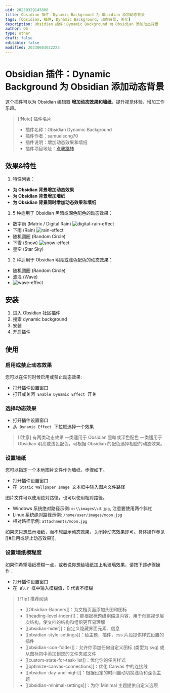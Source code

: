 ```yaml
---
uid: 20230329145808
title: Obsidian 插件：Dynamic Background 为 Obsidian 添加动态背景
tags: [Obsidian, 插件, Dynamic Background, 动态背景, 美化]
description: Obsidian 插件：Dynamic Background 为 Obsidian 添加动态背景
author: OS
type: other
draft: false
editable: false
modified: 20230603022223
---
```


# Obsidian 插件：Dynamic Background 为 Obsidian 添加动态背景

这个插件可以为 Obsidian 编辑器 **增加动态效果和墙纸**，提升视觉体验，增加工作乐趣。

> [!Note] 插件名片
> - 插件名称：Obsidian Dynamic Background
> - 插件作者：samuelsong70
> - 插件说明：增加动态效果和墙纸
> - 插件项目地址：[点我跳转](https://github.com/samuelsong70/obsidian-dynamic-background/)

## 效果&特性

1. 特性列表：

- **为 Obsidian 背景增加动态效果**
- **为 Obsidian 背景增加墙纸**
- **为 Obsidian 背景同时增加动态效果和墙纸**

1. 5 种适用于 Obsidian 黑暗或深色配色的动态效果：

- 数字雨 (Matrix / Digital Rain)
    ![digital-rain-effect](https://cdn.pkmer.cn/images/7261c1cdea0daa7bc4af0f307bfb44db_MD5.gif!pkmer)
- 下雨 (Rain)
    ![rain-effect](https://cdn.pkmer.cn/images/7533d94e782e150e4418be1ff0cebdb4_MD5.gif!pkmer)
- 随机圆圈 (Random Circle)
- 下雪 (Snow)
    ![snow-effect](https://cdn.pkmer.cn/images/49be7a17e01b64bae07e734b32aa41a4_MD5.gif!pkmer)
- 星空 (Star Sky)

1. 2 种适用于 Obsidian 明亮或浅色配色的动态效果：

- 随机圆圈 (Random Circle)
- 波浪 (Wave)
- ![wave-effect](https://cdn.pkmer.cn/images/c1f729a05561bae61810620cbd8df841_MD5.gif!pkmer)

## 安装

1. 进入 Obsidian 社区插件
2. 搜索 dynamic background
3. 安装
4. 开启插件

## 使用

### 启用或禁止动态效果

您可以在任何时候启用或禁止动态效果:

- 打开插件设置窗口
- 打开或关闭  `Enable Dynamic Effect`  开关

### 选择动态效果

- 打开插件设置窗口
- 从  `Dynamic Effect`  下拉框选择一个效果

> [!注意]
> 有两类动态效果
> 一类适用于 Obsidian 黑暗或深色配色
> 一类适用于 Obsidian 明亮或浅色配色，可根据 Obsidian 的配色选择相应的动态效果。

### 设置墙纸

您可以指定一个本地图片文件作为墙纸，步骤如下。

- 打开插件设置窗口
- 在  `Static Wallpaper Image`  文本框中输入图片文件路径

图片文件可以使用绝对路径，也可以使用相对路径。

- Windows 系统绝对路径示例: `e:\\images\\d.jpg`, 注意要使用两个斜杠
- Linux 系统绝对路径示例: `/home/user/images/moon.jpg`
- 相对路径示例: `attachments/moon.jpg`

如果您只想显示墙纸，而不想显示动态效果，关闭掉动态效果即可。具体操作参见 [[#启用或禁止动态效果]]。

### 设置墙纸模糊度

如果你希望墙纸模糊一点，或者说你想给墙纸加上毛玻璃效果，请按下述步骤操作：

- 打开插件设置窗口
- 在  `Blur`  框中输入模糊值，0 代表不模糊

> [!Tip] 推荐阅读
> - [[Obsidian-Banners]]：为文档页面添加头图和图标
> - [[heading-level-indent]]：能根据标题级别缩进内容，用于创建视觉层次结构，使文档的结构和组织更容易理解
> - [[obsidian-hider]]：自定义隐藏界面元素、信息
> - [[obsidian-style-settings]]：给主题，插件，css 片段提供样式设置的插件
> - [[obsidian-icon-folder]]：允许你添加任何自定义图标 (类型为.svg) 或从图标包中添加到您的文件夹或文件
> - [[custom-state-for-task-list]]：优化你的任务样式
> - [[optimize-canvas-connections]]：优化 Canvas 中的连接线
> - [[obsidian-day-and-night]]：根据设定的时间自动切换浅色和深色主题
> - [[obsidian-minimal-settings]]：为你 Minimal 主题提供自定义选项